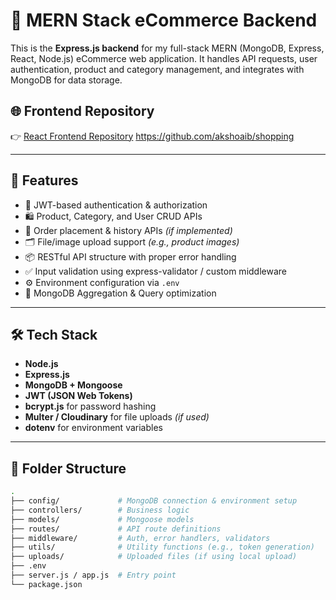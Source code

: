 # 🛒 MERN Stack eCommerce Backend

This is the **Express.js backend** for my full-stack MERN (MongoDB, Express, React, Node.js) eCommerce web application. It handles API requests, user authentication, product and category management, and integrates with MongoDB for data storage.

## 🌐 Frontend Repository

👉 [React Frontend Repository](#) https://github.com/akshoaib/shopping

---

## 🚀 Features

- 🔐 JWT-based authentication & authorization
- 🛍️ Product, Category, and User CRUD APIs
- 🧾 Order placement & history APIs *(if implemented)*
- 🗂️ File/image upload support *(e.g., product images)*
- 📦 RESTful API structure with proper error handling
- ✅ Input validation using express-validator / custom middleware
- ⚙️ Environment configuration via `.env`
- 📄 MongoDB Aggregation & Query optimization


---

## 🛠️ Tech Stack

- **Node.js**
- **Express.js**
- **MongoDB + Mongoose**
- **JWT (JSON Web Tokens)**
- **bcrypt.js** for password hashing
- **Multer / Cloudinary** for file uploads *(if used)*
- **dotenv** for environment variables

---

## 📁 Folder Structure

```bash
.
├── config/             # MongoDB connection & environment setup
├── controllers/        # Business logic
├── models/             # Mongoose models
├── routes/             # API route definitions
├── middleware/         # Auth, error handlers, validators
├── utils/              # Utility functions (e.g., token generation)
├── uploads/            # Uploaded files (if using local upload)
├── .env
├── server.js / app.js  # Entry point
└── package.json
